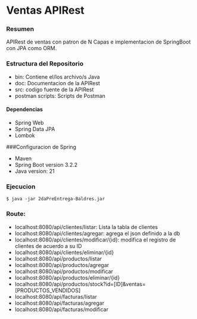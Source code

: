 # Ventas APIRest

### Resumen
APIRest de ventas con patron de N Capas e implementacion de SpringBoot con JPA como ORM.

### Estructura del Repositorio

- bin: Contiene el/los archivo/s Java
- doc: Documentacion de la APIRest
- src: codigo fuente de la APIRest
- postman scripts: Scripts de Postman


#### Dependencias
- Spring Web
- Spring Data JPA
- Lombok

###Configuracion de Spring
- Maven
- Spring Boot version 3.2.2
- Java version: 21


### Ejecucion

`$ java -jar 2daPreEntrega-Baldres.jar`

### Route:
- localhost:8080/api/clientes/listar: Lista la tabla de clientes
- localhost:8080/api/clientes/agregar: agrega el json definido a la db
- localhost:8080/api/clientes/modificar/{id}: modifica el registro de clientes de acuerdo a su ID
- localhost:8080/api/clientes/eliminar/{id}
- localhost:8080/api/productos/listar
- localhost:8080/api/productos/agregar
- localhost:8080/api/productos/modificar
- localhost:8080/api/productos/eliminar/{id}
- localhost:8080/api/productos/stock?id=[ID]&ventas=[PRODUCTOS_VENDIDOS]
- localhost:8080/api/facturas/listar
- localhost:8080/api/facturas/agregar
- localhost:8080/api/facturas/modificar


